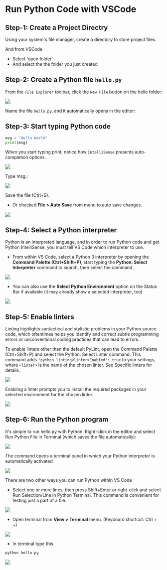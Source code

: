 
# Run Python Code with VSCode

## Step-1: Create a Project Directry

Using your system's file manager, create a directory to store project files.

And from VSCode 

* Select 'open folder'
* And select the the folder you just created


## Step-2: Create a Python file `hello.py`

From the `File Explorer` toolbar, click the `New File` button on the hello folder:

![](../assets/images/vscode-05.jpg)


Name the file `hello.py`, and it automatically opens in the editor:

## Step-3: Start typing Python code

```python
msg = "Hello World"
print(msg)
```

When you start typing print, notice how `IntelliSense` presents auto-completion options.

![](../assets/images/vscode-06.png)


Type msg.:

![](../assets/images/vscode-07.png)


Save the file (Ctrl+S).

* Or checked **File > Auto Save** from menu to auto save changes.

![](../assets/images/vscode-08.jpg)



## Step-4: Select a Python interpreter

Python is an interpreted language, and in order to run Python code and get Python IntelliSense, you must tell VS Code which interpreter to use.

* From within VS Code, select a Python 3 interpreter by opening the **Command Palette (Ctrl+Shift+P)**, start typing the **Python: Select Interpreter** command to search, then select the command.

<img src='../assets/images/vscode-09.jpg'>

* You can also use the **Select Python Environment** option on the Status Bar if available (it may already show a selected interpreter, too)

<img src='../assets/images/vscode-10.jpg'/>

## Step-5: Enable linters

Linting highlights syntactical and stylistic problems in your Python source code, which oftentimes helps you identify and correct subtle programming errors or unconventional coding practices that can lead to errors.

To enable linters other than the default PyLint, open the Command Palette (Ctrl+Shift+P) and select the Python: Select Linter command. This command adds `"python.linting<linter>Enabled": true` to your settings, where `<linter>` is the name of the chosen linter. See Specific linters for details. 
    
![](../assets/images/vscode-11.jpg)

Enabling a linter prompts you to install the required packages in your selected environment for the chosen linter.
    
![](../assets/images/vscode-12.png)

## Step-6: Run the Python program

It's simple to run hello.py with Python. Right-click in the editor and select Run Python File in Terminal (which saves the file automatically):

![](../assets/images/vscode-13.png)

The command opens a terminal panel in which your Python interpreter is automatically activated

![](../assets/images/vscode-14.png)

There are two other ways you can run Python within VS Code

* Select one or more lines, then press Shift+Enter or right-click and select Run Selection/Line in Python Terminal. This command is convenient for testing just a part of a file.

![](../assets/images/vscode-15.jpg)

*  Open terminal from **View > Terminal** menu. (Keyboard shortcut: Ctrl + ~)

![](../assets/images/vscode-16.jpg)

* In terminal type this

```bash
python hello.py
```

![](../assets/images/vscode-17.jpg)
